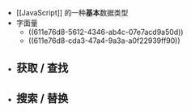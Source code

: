 - [[JavaScript]] 的一种**基本**数据类型
- 字面量
	- ((611e76d8-5612-4346-ab4c-07e7acd9a50d))
	- ((611e76d8-cda3-47a4-9a3a-a0f22939ff90))
- 获取 / 查找
	-
- 搜索 / 替换
	-